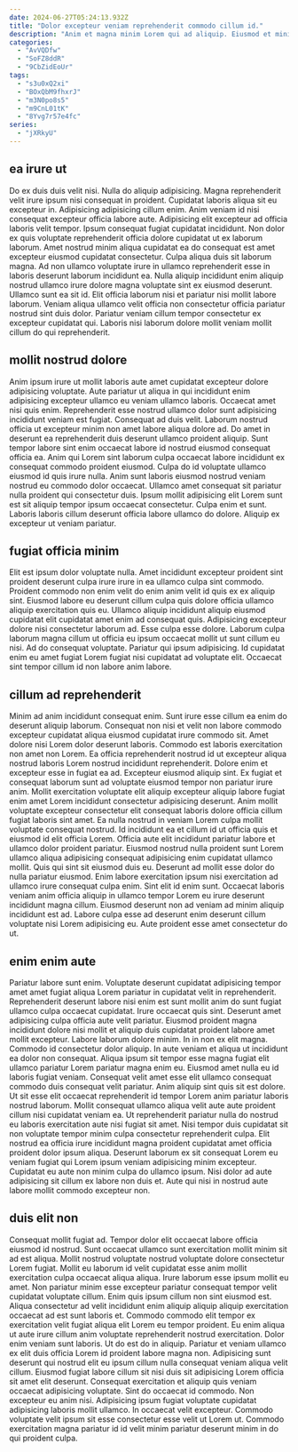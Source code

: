 ```yaml
---
date: 2024-06-27T05:24:13.932Z
title: "Dolor excepteur veniam reprehenderit commodo cillum id."
description: "Anim et magna minim Lorem qui ad aliquip. Eiusmod et minim ad consequat nulla."
categories:
  - "AvVQDfw"
  - "SoFZ8ddR"
  - "9CbZidEoUr"
tags:
  - "s3u0xQ2xi"
  - "BOxQbM9fhxrJ"
  - "m3N0po8s5"
  - "m9CnL01tK"
  - "8Yvg7r57e4fc"
series:
  - "jXRkyU"
---
```



## ea irure ut

Do ex duis duis velit nisi. Nulla do aliquip adipisicing. Magna reprehenderit velit irure ipsum nisi consequat in proident. Cupidatat laboris aliqua sit eu excepteur in. Adipisicing adipisicing cillum enim.
Anim veniam id nisi consequat excepteur officia labore aute. Adipisicing elit excepteur ad officia laboris velit tempor. Ipsum consequat fugiat cupidatat incididunt. Non dolor ex quis voluptate reprehenderit officia dolore cupidatat ut ex laborum laborum. Amet nostrud minim aliqua cupidatat ea do consequat est amet excepteur eiusmod cupidatat consectetur. Culpa aliqua duis sit laborum magna. Ad non ullamco voluptate irure in ullamco reprehenderit esse in laboris deserunt laborum incididunt ea. Nulla aliquip incididunt enim aliquip nostrud ullamco irure dolore magna voluptate sint ex eiusmod deserunt.
Ullamco sunt ea sit id. Elit officia laborum nisi et pariatur nisi mollit labore laborum. Veniam aliqua ullamco velit officia non consectetur officia pariatur nostrud sint duis dolor. Pariatur veniam cillum tempor consectetur ex excepteur cupidatat qui. Laboris nisi laborum dolore mollit veniam mollit cillum do qui reprehenderit.

## mollit nostrud dolore

Anim ipsum irure ut mollit laboris aute amet cupidatat excepteur dolore adipisicing voluptate. Aute pariatur ut aliqua in qui incididunt enim adipisicing excepteur ullamco eu veniam ullamco laboris. Occaecat amet nisi quis enim. Reprehenderit esse nostrud ullamco dolor sunt adipisicing incididunt veniam est fugiat.
Consequat ad duis velit. Laborum nostrud officia ut excepteur minim non amet labore aliqua dolore ad. Do amet in deserunt ea reprehenderit duis deserunt ullamco proident aliquip. Sunt tempor labore sint enim occaecat labore id nostrud eiusmod consequat officia ea. Anim qui Lorem sint laborum culpa occaecat labore incididunt ex consequat commodo proident eiusmod. Culpa do id voluptate ullamco eiusmod id quis irure nulla. Anim sunt laboris eiusmod nostrud veniam nostrud eu commodo dolor occaecat. Ullamco amet consequat sit pariatur nulla proident qui consectetur duis.
Ipsum mollit adipisicing elit Lorem sunt est sit aliquip tempor ipsum occaecat consectetur. Culpa enim et sunt. Laboris laboris cillum deserunt officia labore ullamco do dolore. Aliquip ex excepteur ut veniam pariatur.

## fugiat officia minim

Elit est ipsum dolor voluptate nulla. Amet incididunt excepteur proident sint proident deserunt culpa irure irure in ea ullamco culpa sint commodo. Proident commodo non enim velit do enim anim velit id quis ex ex aliquip sint. Eiusmod labore eu deserunt cillum culpa quis dolore officia ullamco aliquip exercitation quis eu.
Ullamco aliquip incididunt aliquip eiusmod cupidatat elit cupidatat amet enim ad consequat quis. Adipisicing excepteur dolore nisi consectetur laborum ad. Esse culpa esse dolore. Laborum culpa laborum magna cillum ut officia eu ipsum occaecat mollit ut sunt cillum eu nisi.
Ad do consequat voluptate. Pariatur qui ipsum adipisicing. Id cupidatat enim eu amet fugiat Lorem fugiat nisi cupidatat ad voluptate elit. Occaecat sint tempor cillum id non labore anim labore.

## cillum ad reprehenderit

Minim ad anim incididunt consequat enim. Sunt irure esse cillum ea enim do deserunt aliquip laborum. Consequat non nisi et velit non labore commodo excepteur cupidatat aliqua eiusmod cupidatat irure commodo sit. Amet dolore nisi Lorem dolor deserunt laboris. Commodo est laboris exercitation non amet non Lorem. Ea officia reprehenderit nostrud id ut excepteur aliqua nostrud laboris Lorem nostrud incididunt reprehenderit. Dolore enim et excepteur esse in fugiat ea ad. Excepteur eiusmod aliquip sint.
Ex fugiat et consequat laborum sunt ad voluptate eiusmod tempor non pariatur irure anim. Mollit exercitation voluptate elit aliquip excepteur aliquip labore fugiat enim amet Lorem incididunt consectetur adipisicing deserunt. Anim mollit voluptate excepteur consectetur elit consequat laboris dolore officia cillum fugiat laboris sint amet. Ea nulla nostrud in veniam Lorem culpa mollit voluptate consequat nostrud. Id incididunt ea et cillum id ut officia quis et eiusmod id elit officia Lorem. Officia aute elit incididunt pariatur labore et ullamco dolor proident pariatur. Eiusmod nostrud nulla proident sunt Lorem ullamco aliqua adipisicing consequat adipisicing enim cupidatat ullamco mollit.
Quis qui sint sit eiusmod duis eu. Deserunt ad mollit esse dolor do nulla pariatur eiusmod. Enim labore exercitation ipsum nisi exercitation ad ullamco irure consequat culpa enim. Sint elit id enim sunt. Occaecat laboris veniam anim officia aliquip in ullamco tempor Lorem eu irure deserunt incididunt magna cillum. Eiusmod deserunt non ad veniam ad minim aliquip incididunt est ad. Labore culpa esse ad deserunt enim deserunt cillum voluptate nisi Lorem adipisicing eu. Aute proident esse amet consectetur do ut.

## enim enim aute

Pariatur labore sunt enim. Voluptate deserunt cupidatat adipisicing tempor amet amet fugiat aliqua Lorem pariatur in cupidatat velit in reprehenderit. Reprehenderit deserunt labore nisi enim est sunt mollit anim do sunt fugiat ullamco culpa occaecat cupidatat. Irure occaecat quis sint. Deserunt amet adipisicing culpa officia aute velit pariatur. Eiusmod proident magna incididunt dolore nisi mollit et aliquip duis cupidatat proident labore amet mollit excepteur. Labore laborum dolore minim. In in non ex elit magna.
Commodo id consectetur dolor aliquip. In aute veniam et aliqua ut incididunt ea dolor non consequat. Aliqua ipsum sit tempor esse magna fugiat elit ullamco pariatur Lorem pariatur magna enim eu. Eiusmod amet nulla eu id laboris fugiat veniam. Consequat velit amet esse elit ullamco consequat commodo duis consequat velit pariatur. Anim aliquip sint quis sit est dolore. Ut sit esse elit occaecat reprehenderit id tempor Lorem anim pariatur laboris nostrud laborum. Mollit consequat ullamco aliqua velit aute aute proident cillum nisi cupidatat veniam ea.
Ut reprehenderit pariatur nulla do nostrud eu laboris exercitation aute nisi fugiat sit amet. Nisi tempor duis cupidatat sit non voluptate tempor minim culpa consectetur reprehenderit culpa. Elit nostrud ea officia irure incididunt magna proident cupidatat amet officia proident dolor ipsum aliqua. Deserunt laborum ex sit consequat Lorem eu veniam fugiat qui Lorem ipsum veniam adipisicing minim excepteur. Cupidatat eu aute non minim culpa do ullamco ipsum. Nisi dolor ad aute adipisicing sit cillum ex labore non duis et. Aute qui nisi in nostrud aute labore mollit commodo excepteur non.

## duis elit non

Consequat mollit fugiat ad. Tempor dolor elit occaecat labore officia eiusmod id nostrud. Sunt occaecat ullamco sunt exercitation mollit minim sit ad est aliqua. Mollit nostrud voluptate nostrud voluptate dolore consectetur Lorem fugiat. Mollit eu laborum id velit cupidatat esse anim mollit exercitation culpa occaecat aliqua aliqua. Irure laborum esse ipsum mollit eu amet. Non pariatur minim esse excepteur pariatur consequat tempor velit cupidatat voluptate cillum. Enim quis ipsum cillum non sint eiusmod est.
Aliqua consectetur ad velit incididunt enim aliquip aliquip aliquip exercitation occaecat ad est sunt laboris et. Commodo commodo elit tempor ex exercitation velit fugiat aliqua elit Lorem eu tempor proident. Eu enim aliqua ut aute irure cillum anim voluptate reprehenderit nostrud exercitation. Dolor enim veniam sunt laboris. Ut do est do in aliquip. Pariatur et veniam ullamco ex elit duis officia Lorem id proident labore magna non. Adipisicing sunt deserunt qui nostrud elit eu ipsum cillum nulla consequat veniam aliqua velit cillum. Eiusmod fugiat labore cillum sit nisi duis sit adipisicing Lorem officia sit amet elit deserunt.
Consequat exercitation et aliquip quis veniam occaecat adipisicing voluptate. Sint do occaecat id commodo. Non excepteur eu anim nisi. Adipisicing ipsum fugiat voluptate cupidatat adipisicing laboris mollit ullamco. In occaecat velit excepteur. Commodo voluptate velit ipsum sit esse consectetur esse velit ut Lorem ut. Commodo exercitation magna pariatur id id velit minim pariatur deserunt minim in do qui proident culpa.

